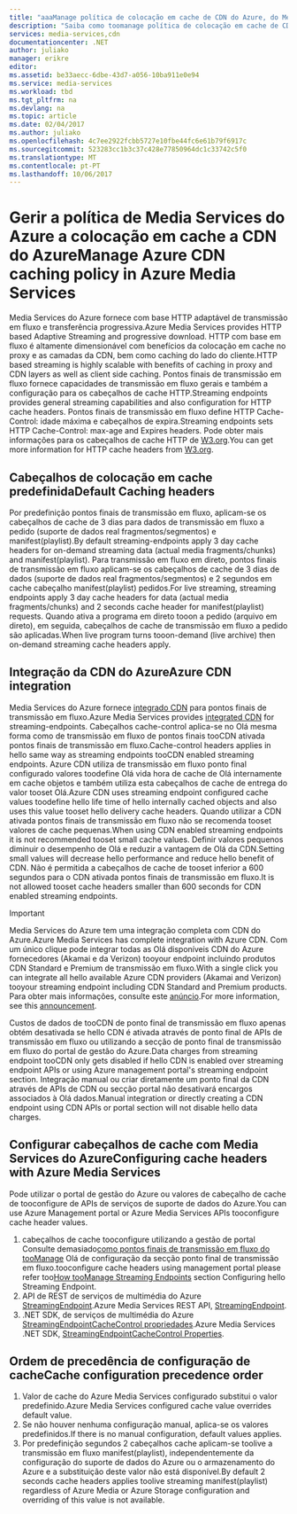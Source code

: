 ```yaml
---
title: "aaaManage política de colocação em cache de CDN do Azure, do Media Services do Azure | Microsoft Docs"
description: "Saiba como toomanage política de colocação em cache de CDN do Azure, do Media Services do Azure."
services: media-services,cdn
documentationcenter: .NET
author: juliako
manager: erikre
editor: 
ms.assetid: be33aecc-6dbe-43d7-a056-10ba911e0e94
ms.service: media-services
ms.workload: tbd
ms.tgt_pltfrm: na
ms.devlang: na
ms.topic: article
ms.date: 02/04/2017
ms.author: juliako
ms.openlocfilehash: 4c7ee2922fcbb5727e10fbe44fc6e61b79f6917c
ms.sourcegitcommit: 523283cc1b3c37c428e77850964dc1c33742c5f0
ms.translationtype: MT
ms.contentlocale: pt-PT
ms.lasthandoff: 10/06/2017
---
```

# <a name="manage-azure-cdn-caching-policy-in-azure-media-services"></a><span data-ttu-id="6af92-103">Gerir a política de Media Services do Azure a colocação em cache a CDN do Azure</span><span class="sxs-lookup"><span data-stu-id="6af92-103">Manage Azure CDN caching policy in Azure Media Services</span></span>
<span data-ttu-id="6af92-104">Media Services do Azure fornece com base HTTP adaptável de transmissão em fluxo e transferência progressiva.</span><span class="sxs-lookup"><span data-stu-id="6af92-104">Azure Media Services provides HTTP based Adaptive Streaming and progressive download.</span></span> <span data-ttu-id="6af92-105">HTTP com base em fluxo é altamente dimensionável com benefícios da colocação em cache no proxy e as camadas da CDN, bem como caching do lado do cliente.</span><span class="sxs-lookup"><span data-stu-id="6af92-105">HTTP based streaming is highly scalable with benefits of caching in proxy and CDN layers as well as client side caching.</span></span> <span data-ttu-id="6af92-106">Pontos finais de transmissão em fluxo fornece capacidades de transmissão em fluxo gerais e também a configuração para os cabeçalhos de cache HTTP.</span><span class="sxs-lookup"><span data-stu-id="6af92-106">Streaming endpoints provides general streaming capabilities and also configuration for HTTP cache headers.</span></span> <span data-ttu-id="6af92-107">Pontos finais de transmissão em fluxo define HTTP Cache-Control: idade máxima e cabeçalhos de expira.</span><span class="sxs-lookup"><span data-stu-id="6af92-107">Streaming endpoints sets HTTP Cache-Control: max-age and Expires headers.</span></span> <span data-ttu-id="6af92-108">Pode obter mais informações para os cabeçalhos de cache HTTP de [W3.org](http://www.w3.org/Protocols/rfc2616/rfc2616-sec13.html).</span><span class="sxs-lookup"><span data-stu-id="6af92-108">You can get more information for HTTP cache headers from [W3.org](http://www.w3.org/Protocols/rfc2616/rfc2616-sec13.html).</span></span>

## <a name="default-caching-headers"></a><span data-ttu-id="6af92-109">Cabeçalhos de colocação em cache predefinida</span><span class="sxs-lookup"><span data-stu-id="6af92-109">Default Caching headers</span></span>
<span data-ttu-id="6af92-110">Por predefinição pontos finais de transmissão em fluxo, aplicam-se os cabeçalhos de cache de 3 dias para dados de transmissão em fluxo a pedido (suporte de dados real fragmentos/segmentos) e manifest(playlist).</span><span class="sxs-lookup"><span data-stu-id="6af92-110">By default streaming-endpoints apply 3 day cache headers for on-demand streaming data (actual media fragments/chunks) and manifest(playlist).</span></span> <span data-ttu-id="6af92-111">Para transmissão em fluxo em direto, pontos finais de transmissão em fluxo aplicam-se os cabeçalhos de cache de 3 dias de dados (suporte de dados real fragmentos/segmentos) e 2 segundos em cache cabeçalho manifest(playlist) pedidos.</span><span class="sxs-lookup"><span data-stu-id="6af92-111">For live streaming, streaming endpoints apply 3 day cache headers for data (actual media fragments/chunks) and 2 seconds cache header for manifest(playlist) requests.</span></span> <span data-ttu-id="6af92-112">Quando ativa a programa em direto tooon a pedido (arquivo em direto), em seguida, cabeçalhos de cache de transmissão em fluxo a pedido são aplicadas.</span><span class="sxs-lookup"><span data-stu-id="6af92-112">When live program turns tooon-demand (live archive) then on-demand streaming cache headers apply.</span></span>

## <a name="azure-cdn-integration"></a><span data-ttu-id="6af92-113">Integração da CDN do Azure</span><span class="sxs-lookup"><span data-stu-id="6af92-113">Azure CDN integration</span></span>
<span data-ttu-id="6af92-114">Media Services do Azure fornece [integrado CDN](https://azure.microsoft.com/updates/azure-media-services-now-fully-integrated-with-azure-cdn/) para pontos finais de transmissão em fluxo.</span><span class="sxs-lookup"><span data-stu-id="6af92-114">Azure Media Services provides [integrated CDN](https://azure.microsoft.com/updates/azure-media-services-now-fully-integrated-with-azure-cdn/) for streaming-endpoints.</span></span> <span data-ttu-id="6af92-115">Cabeçalhos cache-control aplica-se no Olá mesma forma como de transmissão em fluxo de pontos finais tooCDN ativada pontos finais de transmissão em fluxo.</span><span class="sxs-lookup"><span data-stu-id="6af92-115">Cache-control headers applies in hello same way as streaming endpoints tooCDN enabled streaming endpoints.</span></span> <span data-ttu-id="6af92-116">Azure CDN utiliza de transmissão em fluxo ponto final configurado valores toodefine Olá vida hora de cache de Olá internamente em cache objetos e também utiliza esta cabeçalhos de cache de entrega do valor tooset Olá.</span><span class="sxs-lookup"><span data-stu-id="6af92-116">Azure CDN uses streaming endpoint configured cache values toodefine hello life time of hello internally cached objects and also uses this value tooset hello delivery cache headers.</span></span> <span data-ttu-id="6af92-117">Quando utilizar a CDN ativada pontos finais de transmissão em fluxo não se recomenda tooset valores de cache pequenas.</span><span class="sxs-lookup"><span data-stu-id="6af92-117">When using CDN enabled streaming endpoints it is not recommended tooset small cache values.</span></span> <span data-ttu-id="6af92-118">Definir valores pequenos diminuir o desempenho de Olá e reduzir a vantagem de Olá da CDN.</span><span class="sxs-lookup"><span data-stu-id="6af92-118">Setting small values will decrease hello performance and reduce hello benefit of CDN.</span></span> <span data-ttu-id="6af92-119">Não é permitida a cabeçalhos de cache de tooset inferior a 600 segundos para o CDN ativada pontos finais de transmissão em fluxo.</span><span class="sxs-lookup"><span data-stu-id="6af92-119">It is not allowed tooset cache headers smaller than 600 seconds for CDN enabled streaming endpoints.</span></span>

> [!IMPORTANT]
><span data-ttu-id="6af92-120">Media Services do Azure tem uma integração completa com CDN do Azure.</span><span class="sxs-lookup"><span data-stu-id="6af92-120">Azure Media Services has complete integration with Azure CDN.</span></span> <span data-ttu-id="6af92-121">Com um único clique pode integrar todas as Olá disponíveis CDN do Azure fornecedores (Akamai e da Verizon) tooyour endpoint incluindo produtos CDN Standard e Premium de transmissão em fluxo.</span><span class="sxs-lookup"><span data-stu-id="6af92-121">With a single click you can integrate all hello available Azure CDN providers (Akamai and Verizon) tooyour streaming endpoint including CDN Standard and Premium products.</span></span> <span data-ttu-id="6af92-122">Para obter mais informações, consulte este [anúncio](https://azure.microsoft.com/blog/standardstreamingendpoint/).</span><span class="sxs-lookup"><span data-stu-id="6af92-122">For more information, see this [announcement](https://azure.microsoft.com/blog/standardstreamingendpoint/).</span></span>
> 
> <span data-ttu-id="6af92-123">Custos de dados de tooCDN de ponto final de transmissão em fluxo apenas obtém desativada se hello CDN é ativada através de ponto final de APIs de transmissão em fluxo ou utilizando a secção de ponto final de transmissão em fluxo do portal de gestão do Azure.</span><span class="sxs-lookup"><span data-stu-id="6af92-123">Data charges from streaming endpoint tooCDN only gets disabled if hello CDN is enabled over streaming endpoint APIs or using Azure management portal's streaming endpoint section.</span></span> <span data-ttu-id="6af92-124">Integração manual ou criar diretamente um ponto final da CDN através de APIs de CDN ou secção portal não desativará encargos associados à Olá dados.</span><span class="sxs-lookup"><span data-stu-id="6af92-124">Manual integration or directly creating a CDN endpoint using CDN APIs or portal section will not disable hello data charges.</span></span>

## <a name="configuring-cache-headers-with-azure-media-services"></a><span data-ttu-id="6af92-125">Configurar cabeçalhos de cache com Media Services do Azure</span><span class="sxs-lookup"><span data-stu-id="6af92-125">Configuring cache headers with Azure Media Services</span></span>
<span data-ttu-id="6af92-126">Pode utilizar o portal de gestão do Azure ou valores de cabeçalho de cache de tooconfigure de APIs de serviços de suporte de dados do Azure.</span><span class="sxs-lookup"><span data-stu-id="6af92-126">You can use Azure Management portal or Azure Media Services APIs tooconfigure cache header values.</span></span>

1. <span data-ttu-id="6af92-127">cabeçalhos de cache tooconfigure utilizando a gestão de portal Consulte demasiado[como pontos finais de transmissão em fluxo do tooManage](../media-services/media-services-portal-manage-streaming-endpoints.md) Olá de configuração da secção ponto final de transmissão em fluxo.</span><span class="sxs-lookup"><span data-stu-id="6af92-127">tooconfigure cache headers using management portal please refer too[How tooManage Streaming Endpoints](../media-services/media-services-portal-manage-streaming-endpoints.md) section Configuring hello Streaming Endpoint.</span></span>
2. <span data-ttu-id="6af92-128">API de REST de serviços de multimédia do Azure [StreamingEndpoint](https://msdn.microsoft.com/library/azure/dn783468.aspx#StreamingEndpointCacheControl).</span><span class="sxs-lookup"><span data-stu-id="6af92-128">Azure Media Services REST API, [StreamingEndpoint](https://msdn.microsoft.com/library/azure/dn783468.aspx#StreamingEndpointCacheControl).</span></span>
3. <span data-ttu-id="6af92-129">.NET SDK, de serviços de multimédia do Azure [StreamingEndpointCacheControl propriedades](http://go.microsoft.com/fwlink/?LinkId=615302).</span><span class="sxs-lookup"><span data-stu-id="6af92-129">Azure Media Services .NET SDK, [StreamingEndpointCacheControl Properties](http://go.microsoft.com/fwlink/?LinkId=615302).</span></span>

## <a name="cache-configuration-precedence-order"></a><span data-ttu-id="6af92-130">Ordem de precedência de configuração de cache</span><span class="sxs-lookup"><span data-stu-id="6af92-130">Cache configuration precedence order</span></span>
1. <span data-ttu-id="6af92-131">Valor de cache do Azure Media Services configurado substitui o valor predefinido.</span><span class="sxs-lookup"><span data-stu-id="6af92-131">Azure Media Services configured cache value overrides default value.</span></span>
2. <span data-ttu-id="6af92-132">Se não houver nenhuma configuração manual, aplica-se os valores predefinidos.</span><span class="sxs-lookup"><span data-stu-id="6af92-132">If there is no manual configuration, default values applies.</span></span>
3. <span data-ttu-id="6af92-133">Por predefinição segundos 2 cabeçalhos cache aplicam-se toolive a transmissão em fluxo manifest(playlist), independentemente da configuração do suporte de dados do Azure ou o armazenamento do Azure e a substituição deste valor não está disponível.</span><span class="sxs-lookup"><span data-stu-id="6af92-133">By default 2 seconds cache headers applies toolive streaming manifest(playlist) regardless of Azure Media or Azure Storage configuration and overriding of this value is not available.</span></span>

